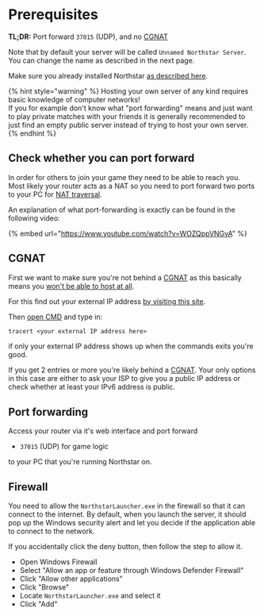 # Prerequisites

**TL;DR:** Port forward `37015` (UDP), and no [CGNAT](prerequisites.md#cgnat)

Note that by default your server will be called ``Unnamed Northstar Server``. You can change the name as described in the next page.


Make sure you already installed Northstar [as described here](../installing-northstar/basic-setup.md).

{% hint style="warning" %}
Hosting your own server of any kind requires basic knowledge of computer networks!\
If you for example don't know what "port forwarding" means and just want to play private matches with your friends it is generally recommended to just find an empty public server instead of trying to host your own server.
{% endhint %}

## Check whether you can port forward

In order for others to join your game they need to be able to reach you. Most likely your router acts as a NAT so you need to port forward two ports to your PC for [NAT traversal](https://en.wikipedia.org/wiki/NAT\_traversal).

An explanation of what port-forwarding is exactly can be found in the following video:

{% embed url="https://www.youtube.com/watch?v=WOZQppVNGvA" %}

## CGNAT

First we want to make sure you're not behind a [CGNAT](https://en.wikipedia.org/wiki/Carrier-grade\_NAT) as this basically means you [won't be able to host at all](https://en.wikipedia.org/wiki/Carrier-grade_NAT#Disadvantages).

For this find out your external IP address [by visiting this site](https://www.whatsmyip.org).

Then [open CMD](https://www.lifewire.com/how-to-open-command-prompt-2618089#toc-open-command-prompt-in-windows-10) and type in:

```txt
tracert <your external IP address here>
```

if only your external IP address shows up when the commands exits you're good.

If you get 2 entries or more you're likely behind a [CGNAT](https://en.wikipedia.org/wiki/Carrier-grade\_NAT). Your only options in this case are either to ask your ISP to give you a public IP address or check whether at least your IPv6 address is public.

## Port forwarding

Access your router via it's web interface and port forward

* `37015` (UDP) for game logic

to your PC that you're running Northstar on.

## Firewall

You need to allow the `NorthstarLauncher.exe` in the firewall so that it can connect to the internet. By default, when you launch the server, it should pop up the Windows security alert and let you decide if the application able to connect to the network.

If you accidentally click the deny button, then follow the step to allow it.

* Open Windows Firewall
* Select "Allow an app or feature through Windows Defender Firewall"
* Click "Allow other applications"
* Click "Browse"
* Locate `NorthstarLauncher.exe` and select it
* Click "Add"
